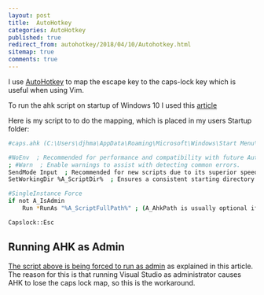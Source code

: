 ```yaml
---
layout: post
title:  AutoHotkey
categories: AutoHotkey
published: true 
redirect_from: autohotkey/2018/04/10/Autohotkey.html 
sitemap: true
comments: true
---
```


I use [AutoHotkey](https://autohotkey.com/) to map the escape key to the caps-lock key which is useful when using Vim.  

To run the ahk script on startup of Windows 10 I used this [article](https://www.maketecheasier.com/schedule-autohotkey-startup-windows/)

Here is my script to to do the mapping, which is placed in my users Startup folder:

```bash
#caps.ahk (C:\Users\djhma\AppData\Roaming\Microsoft\Windows\Start Menu\Programs\Startup)

#NoEnv  ; Recommended for performance and compatibility with future AutoHotkey releases.
; #Warn  ; Enable warnings to assist with detecting common errors.
SendMode Input  ; Recommended for new scripts due to its superior speed and reliability.
SetWorkingDir %A_ScriptDir%  ; Ensures a consistent starting directory.

#SingleInstance Force
if not A_IsAdmin
	Run *RunAs "%A_ScriptFullPath%" ; (A_AhkPath is usually optional if the script has the .ahk extension.) You would typically check  first.

Capslock::Esc
```

## Running AHK as Admin

[The script above is being forced to run as admin](https://www.autohotkey.com/boards/viewtopic.php?f=5&t=21278) as explained in this article. The reason for this is that running Visual Studio as administrator causes AHK to lose the caps lock map, so this is the workaround.
